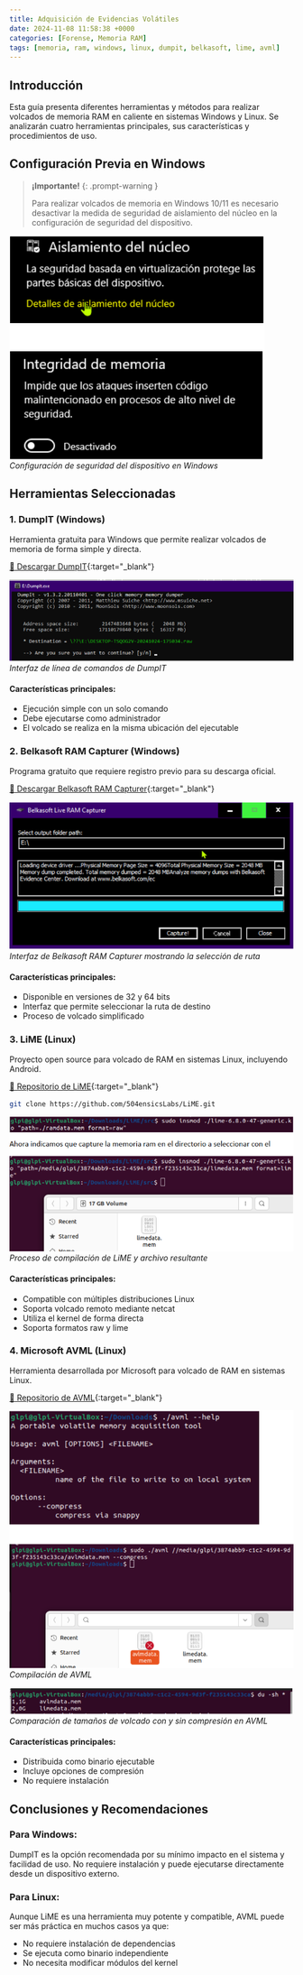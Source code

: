 ```yaml
---
title: Adquisición de Evidencias Volátiles
date: 2024-11-08 11:58:38 +0000
categories: [Forense, Memoria RAM]
tags: [memoria, ram, windows, linux, dumpit, belkasoft, lime, avml]
---
```



## Introducción

Esta guía presenta diferentes herramientas y métodos para realizar volcados de memoria RAM en caliente en sistemas Windows y Linux. Se analizarán cuatro herramientas principales, sus características y procedimientos de uso.

## Configuración Previa en Windows

> **¡Importante!**
{: .prompt-warning }
> 
> Para realizar volcados de memoria en Windows 10/11 es necesario desactivar la medida de seguridad de aislamiento del núcleo en la configuración de seguridad del dispositivo.

![Configuración de seguridad del dispositivo en Windows](/assets/img/posts/obtencion_volatil/1.png)
_Configuración de seguridad del dispositivo en Windows_

## Herramientas Seleccionadas

### 1. DumpIT (Windows)

Herramienta gratuita para Windows que permite realizar volcados de memoria de forma simple y directa.

[🔗 Descargar DumpIT](https://www.comae.com/){:target="_blank"}

![Interfaz de línea de comandos de DumpIT](/assets/img/posts/obtencion_volatil/2.png)
_Interfaz de línea de comandos de DumpIT_

#### Características principales:

- Ejecución simple con un solo comando
- Debe ejecutarse como administrador
- El volcado se realiza en la misma ubicación del ejecutable

### 2. Belkasoft RAM Capturer (Windows)

Programa gratuito que requiere registro previo para su descarga oficial.

[🔗 Descargar Belkasoft RAM Capturer](https://belkasoft.com/ram-capturer){:target="_blank"}

![Interfaz de Belkasoft RAM Capturer](/assets/img/posts/obtencion_volatil/3.png)
_Interfaz de Belkasoft RAM Capturer mostrando la selección de ruta_

#### Características principales:

- Disponible en versiones de 32 y 64 bits
- Interfaz que permite seleccionar la ruta de destino
- Proceso de volcado simplificado

### 3. LiME (Linux)

Proyecto open source para volcado de RAM en sistemas Linux, incluyendo Android.

[🔗 Repositorio de LiME](https://github.com/504ensicsLabs/LiME){:target="_blank"}

```bash
git clone https://github.com/504ensicsLabs/LiME.git
```

![Compilación de LiME](/assets/img/posts/obtencion_volatil/4.png)
_Proceso de compilación de LiME y archivo resultante_

#### Características principales:

- Compatible con múltiples distribuciones Linux
- Soporta volcado remoto mediante netcat
- Utiliza el kernel de forma directa
- Soporta formatos raw y lime

### 4. Microsoft AVML (Linux)

Herramienta desarrollada por Microsoft para volcado de RAM en sistemas Linux.

[🔗 Repositorio de AVML](https://github.com/microsoft/avml){:target="_blank"}

![Compilación de AVML](/assets/img/posts/obtencion_volatil/5.png)
_Compilación de AVML_

![Comparación de tamaños AVML](/assets/img/posts/obtencion_volatil/6.png)
_Comparación de tamaños de volcado con y sin compresión en AVML_

#### Características principales:

- Distribuida como binario ejecutable
- Incluye opciones de compresión
- No requiere instalación

## Conclusiones y Recomendaciones

### Para Windows:

DumpIT es la opción recomendada por su mínimo impacto en el sistema y facilidad de uso. No requiere instalación y puede ejecutarse directamente desde un dispositivo externo.

### Para Linux:

Aunque LiME es una herramienta muy potente y compatible, AVML puede ser más práctica en muchos casos ya que:

- No requiere instalación de dependencias
- Se ejecuta como binario independiente
- No necesita modificar módulos del kernel